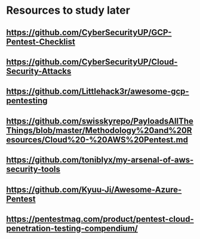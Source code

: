 # Resources to study later

## https://github.com/CyberSecurityUP/GCP-Pentest-Checklist

## https://github.com/CyberSecurityUP/Cloud-Security-Attacks

## https://github.com/Littlehack3r/awesome-gcp-pentesting

## https://github.com/swisskyrepo/PayloadsAllTheThings/blob/master/Methodology%20and%20Resources/Cloud%20-%20AWS%20Pentest.md

## https://github.com/toniblyx/my-arsenal-of-aws-security-tools

## https://github.com/Kyuu-Ji/Awesome-Azure-Pentest

## https://pentestmag.com/product/pentest-cloud-penetration-testing-compendium/
